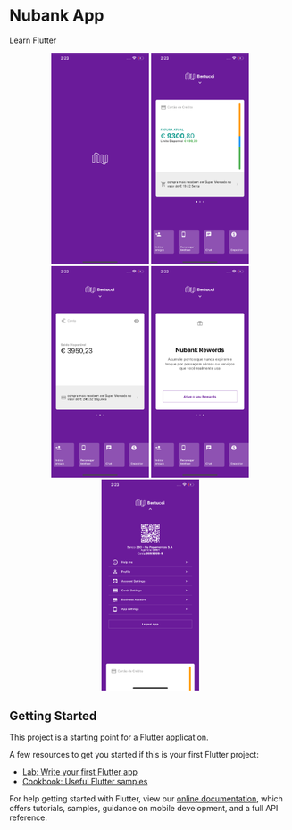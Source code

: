 # Nubank App

Learn Flutter

<p align="center">
  <img src="https://github.com/Pedrobertucci/bankapp/blob/master/prints/splash.png" width="175" alt="Splash Screen">
    <img src="https://github.com/Pedrobertucci/bankapp/blob/master/prints/home_card_1.png" width="175" alt="Home">
    <img src="https://github.com/Pedrobertucci/bankapp/blob/master/prints/home_card_2.png" width="175" alt="Revanue">
    <img src="https://github.com/Pedrobertucci/bankapp/blob/master/prints/home_card_3.png" width="175" alt="Rewards">
    <img src="https://github.com/Pedrobertucci/bankapp/blob/master/prints/menu.png" width="175" alt="Details">
</p>


## Getting Started

This project is a starting point for a Flutter application.

A few resources to get you started if this is your first Flutter project:

- [Lab: Write your first Flutter app](https://flutter.dev/docs/get-started/codelab)
- [Cookbook: Useful Flutter samples](https://flutter.dev/docs/cookbook)

For help getting started with Flutter, view our
[online documentation](https://flutter.dev/docs), which offers tutorials,
samples, guidance on mobile development, and a full API reference.
